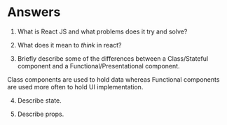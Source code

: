 # Answers

1.  What is React JS and what problems does it try and solve?

2.  What does it mean to _think_ in react?

3.  Briefly describe some of the differences between a Class/Stateful component and a Functional/Presentational component.

Class components are used to hold data whereas Functional components are used more often to hold UI implementation.

4.  Describe state.

5.  Describe props.
